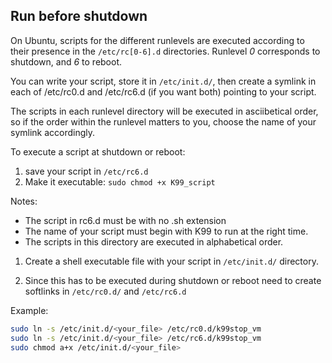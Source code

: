Run before shutdown
---
 On Ubuntu, scripts for the different runlevels are executed according to their presence in the `/etc/rc[0-6].d` directories. Runlevel *0* corresponds to shutdown, and *6* to reboot.

You can write your script, store it in `/etc/init.d/`, then create a symlink in each of /etc/rc0.d and /etc/rc6.d (if you want both) pointing to your script.

 The scripts in each runlevel directory will be executed in asciibetical order, so if the order within the runlevel matters to you, choose the name of your symlink accordingly.

To execute a script at shutdown or reboot:
1.  save your script in `/etc/rc6.d`
2.  Make it executable: `sudo chmod +x K99_script`

Notes:
-   The script in rc6.d must be with no .sh extension
-   The name of your script must begin with K99 to run at the right time.
-   The scripts in this directory are executed in alphabetical order.

1.  Create a shell executable file with your script in `/etc/init.d/` directory.

2.  Since this has to be executed during shutdown or reboot need to create softlinks in `/etc/rc0.d/` and `/etc/rc6.d`

Example:
```sh
sudo ln -s /etc/init.d/<your_file> /etc/rc0.d/k99stop_vm
sudo ln -s /etc/init.d/<your_file> /etc/rc6.d/k99stop_vm
sudo chmod a+x /etc/init.d/<your_file>
```

